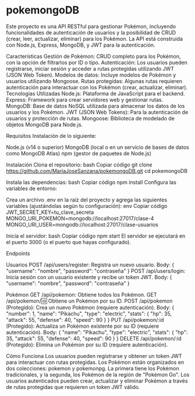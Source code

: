 # pokemongoDB

Este proyecto es una API RESTful para gestionar Pokémon, incluyendo funcionalidades de autenticación de usuarios y la posibilidad de CRUD (crear, leer, actualizar, eliminar) para los Pokémon. La API está construida con Node.js, Express, MongoDB, y JWT para la autenticación.

Características
Gestión de Pokémon: CRUD completo para los Pokémon, con la opción de filtrarlos por ID o tipo.
Autenticación: Los usuarios pueden registrarse, iniciar sesión y acceder a rutas protegidas utilizando JWT (JSON Web Token).
Modelos de datos: Incluye modelos de Pokémon y usuarios utilizando Mongoose.
Rutas protegidas: Algunas rutas requieren autenticación para interactuar con los Pokémon (crear, actualizar, eliminar).
Tecnologías Utilizadas
Node.js: Plataforma de JavaScript para el backend.
Express: Framework para crear servidores web y gestionar rutas.
MongoDB: Base de datos NoSQL utilizada para almacenar los datos de los usuarios y los Pokémon.
JWT (JSON Web Tokens): Para la autenticación de usuarios y protección de rutas.
Mongoose: Biblioteca de modelado de objetos MongoDB para Node.js.

Requisitos
Instalación de lo siguiente:

Node.js (v14 o superior)
MongoDB (local o en un servicio de bases de datos como MongoDB Atlas)
npm (gestor de paquetes de Node.js)

Instalación
Clona el repositorio:
bash
Copiar código
git clone https://github.com/MariaJoseSanzana/pokemongoDB.git
cd pokemongoDB

Instala las dependencias:
bash
Copiar código
npm install
Configura las variables de entorno:

Crea un archivo .env en la raíz del proyecto y agrega las siguientes variables (ajustándolas según tu configuración):
env
Copiar código
JWT_SECRET_KEY=tu_clave_secreta
MONGO_URI_POKEMON=mongodb://localhost:27017/clase-4
MONGO_URI_USER=mongodb://localhost:27017/clase-usuarios

Inicia el servidor:
bash
Copiar código
npm start
El servidor se ejecutará en el puerto 3000 (o el puerto que hayas configurado).

Endpoints

Usuarios
POST /api/users/register: Registra un nuevo usuario.
Body: { "username": "nombre", "password": "contraseña" }
POST /api/users/login: Inicia sesión con un usuario existente y recibe un token JWT.
Body: { "username": "nombre", "password": "contraseña" }

Pokémon
GET /api/pokemon: Obtiene todos los Pokémon.
GET /api/pokemon/:id: Obtiene un Pokémon por su ID.
POST /api/pokemon (Protegido): Crea un nuevo Pokémon (requiere autenticación).
Body: { "number": 1, "name": "Pikachu", "type": "electric", "stats": { "hp": 35, "attack": 55, "defense": 40, "speed": 90 } }
PUT /api/pokemon/:id (Protegido): Actualiza un Pokémon existente por su ID (requiere autenticación).
Body: { "name": "Pikachu", "type": "electric", "stats": { "hp": 35, "attack": 55, "defense": 40, "speed": 90 } }
DELETE /api/pokemon/:id (Protegido): Elimina un Pokémon por su ID (requiere autenticación).

Cómo Funciona
Los usuarios pueden registrarse y obtener un token JWT para interactuar con rutas protegidas.
Los Pokémon están organizados en dos colecciones: pokemon y pokemonpg. La primera tiene los Pokémon tradicionales, y la segunda, los Pokémon de la región de "Pokémon Go".
Los usuarios autenticados pueden crear, actualizar y eliminar Pokémon a través de rutas protegidas que requieren un token JWT válido.

